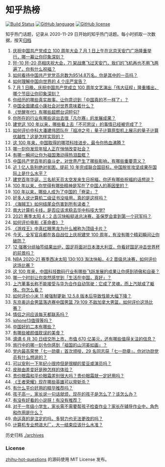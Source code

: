 # 知乎热榜
[![Build Status](https://github.com/ToWeLong/zhihu-hot-questions/workflows/CI/badge.svg)](https://github.com/ToWeLong/zhihu-hot-questions/actions)
[![GitHub language](https://img.shields.io/badge/language-golang-orange.svg)](https://golang.org/)
[![GitHub license](https://img.shields.io/github/license/ToWeLong/zhihu-hot-questions)](https://github.com/ToWeLong/zhihu-hot-questions/blob/main/LICENSE)

知乎热门话题，记录从 2020-11-29 日开始的知乎热门话题。每小时抓取一次数据，按天[归档](./archives)

<!-- BEGIN -->

1. [庆祝中国共产党成立 100 周年大会 7 月 1 日上午在北京天安门广场隆重举行，哪一幕让你印象深刻？](https://www.zhihu.com/question/469219832)
1. [歼-10 歼-20 亮相庆祝大会，71 架战鹰飞过天安门，我们的飞机再也不用飞两遍了，你有什么祝福？](https://www.zhihu.com/question/469230952)
1. [如何看待中国共产党党员总数为9514.8万名，你是其中的一员吗？](https://www.zhihu.com/question/469009557)
1. [如何理解中国向世界的 4 个庄严宣告？](https://www.zhihu.com/question/469269512)
1. [7 月 1 日晚，庆祝中国共产党成立 100 周年文艺演出「伟大征程」隆重播出，哪个节目让你印象深刻？](https://www.zhihu.com/question/469370926)
1. [你经历的哪些真实故事，让你意识到「中国真的不一样了」？](https://www.zhihu.com/question/429896850)
1. [中国全面建成小康社会对世界意味着什么？](https://www.zhihu.com/question/469243529)
1. [《觉醒年代》有哪些超燃台词短句?](https://www.zhihu.com/question/463340352)
1. [你所在的行业有哪些说出去很「凡尔赛」的发展成果？](https://www.zhihu.com/question/447184680)
1. [建党这 100 年以来，哪些看上去「不可思议」的事情已经被完成了？](https://www.zhihu.com/question/468798487)
1. [如何评价中科大潘建伟团队在「祖冲之号」量子计算原型机上展示的量子计算优越性？这是怎样实现的？](https://www.zhihu.com/question/468741820)
1. [这 100 年来，中国取得的哪项科技进步，最令你热血沸腾？](https://www.zhihu.com/question/469247582)
1. [哪一刻你发现年轻人正在悄悄改变社会？](https://www.zhihu.com/question/447184915)
1. [有哪一瞬间让你为祖国激动得热泪盈眶？](https://www.zhihu.com/question/276636947)
1. [中国共产党百年的奋斗史，对世界产生了哪些影响，有哪些重要意义？](https://www.zhihu.com/question/469274581)
1. [近 1 亿人告别绝对贫困，提前 10 年完成联合国目标，中国脱贫攻坚成果在国际上是什么水平？](https://www.zhihu.com/question/446264543)
1. [建党百年华诞，三名航天员太空发来生日祝福，你还有哪些祝福的话想说？](https://www.zhihu.com/question/469119958)
1. [100 年以来，你觉得有哪些精神是写在了中国人的基因里的？](https://www.zhihu.com/question/468804235)
1. [100 年以来，哪些人成为了中国的「脊梁」？](https://www.zhihu.com/question/469067940)
1. [好多人说计算机二级证书没啥用，真的是这样吗？](https://www.zhihu.com/question/432050455)
1. [《海贼王》如何结尾会伤害到所有读者？](https://www.zhihu.com/question/453888306)
1. [南大计算机卡线，是否应该求稳去华中科技大学?](https://www.zhihu.com/question/467391928)
1. [2021 赛季太阳 4：2 击沉快船挺进总决赛，圣保罗会拿到第一个冠军吗？](https://www.zhihu.com/question/469262115)
1. [如何评价电影《革命者》？](https://www.zhihu.com/question/457600870)
1. [《游戏王》中真红眼黑龙为什么被称为顶级卡片？](https://www.zhihu.com/question/24348322)
1. [今天，全军官兵都在各自战位上庆祝建党 100 周年，有没有哪个精彩瞬间让你破防？](https://www.zhihu.com/question/469245739)
1. [12 强赛分组抽签结果出炉，国足将面对日本澳大利亚，你看好国足冲击世界杯的前景吗？](https://www.zhihu.com/question/469309297)
1. [NBA 2020-21 赛季西决太阳 130:103 淘汰快船，4:2 晋级总决赛，如何评价这场比赛？](https://www.zhihu.com/question/469222349)
1. [这 100 年来，中国科技数码行业有哪些飞跃发展的成果让你感到骄傲和自豪？](https://www.zhihu.com/question/468832684)
1. [哪一个时刻让你突然感觉到「生活在中国，真好」？](https://www.zhihu.com/question/446990478)
1. [上汽董事长称不能接受与华为合作自动驾驶：它成了灵魂，而上汽就成了躯体。你怎么看？](https://www.zhihu.com/question/469323054)
1. [如何评价小米 11 被强制更新 12.5.8 版本后导致性能大幅下降？](https://www.zhihu.com/question/466557336)
1. [东京奥运会男篮落选赛中国男篮 79:109 不敌加拿大男篮，如何评价这场比赛？](https://www.zhihu.com/question/469226684)
1. [情侣之间应该每天都联系吗？](https://www.zhihu.com/question/447408356)
1. [iphone13值得等吗？](https://www.zhihu.com/question/445568012)
1. [中国好的二本有哪些？](https://www.zhihu.com/question/282553012)
1. [有哪些被颜值耽误的美食？](https://www.zhihu.com/question/463302536)
1. [滴滴 6 月 30 日纽交所上市，市值 670 亿美元，还有哪些值得关注的信息？](https://www.zhihu.com/question/469170831)
1. [旅行中的哪一刻令你感到「祖国的山河美如画」？](https://www.zhihu.com/question/468764145)
1. [党内最高荣誉「七一勋章」首次颁授，29 名同志获「七一勋章」，你对功勋党员有什么想说的？](https://www.zhihu.com/question/468683456)
1. [可以安利一下年纪小很帅但是很糊的爱豆或演员吗？](https://www.zhihu.com/question/458588894)
1. [皮肤由差变好是种怎样的体验？](https://www.zhihu.com/question/37375085)
1. [贵价眼霜和平价眼霜差别很大吗？贵价眼霜就一定好用吗？](https://www.zhihu.com/question/309788732)
1. [《王者荣耀》现在哪些英雄可以带斩杀？](https://www.zhihu.com/question/466600116)
1. [有什么平价好用的精华推荐吗？](https://www.zhihu.com/question/39844456)
1. [孩子高一，家长说一句话就烦，现在的孩子是怎么了？该怎么办？](https://www.zhihu.com/question/446145871)
1. [有没有好看的小说呀！有没有推荐？](https://www.zhihu.com/question/460332262)
1. [对于一年级小学生，家长需不需要帮孩子检查作业？家长在辅导作业中，角色和作用是什么？](https://www.zhihu.com/question/466551332)
1. [命运真的是注定的吗，多努力也无法更改的吗？](https://www.zhihu.com/question/468059308)
1. [计算机专业想进大厂，大一结束应该什么水准？](https://www.zhihu.com/question/450241362)

<!-- END -->

历史归档 [./archives](./archives)


### License
[zhihu-hot-questions](https://github.com/towelong/zhihu-hot-questions) 的源码使用 MIT License 发布。